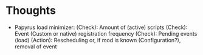 # Thoughts

+ Papyrus load minimizer:
  (Check): Amount of (active) scripts
  (Check): Event (Custom or native) registration frequency
  (Check): Pending events (load)
  (Action): Rescheduling or, if mod is known (Configuration?), removal of event

